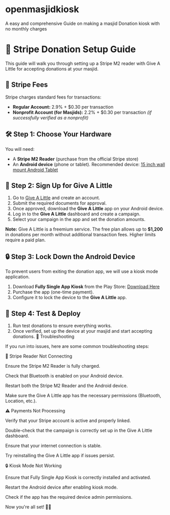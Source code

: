 # openmasjidkiosk
A easy and comprehensive Guide on making a masjid Donation kiosk with no monthly charges
# 📖 Stripe Donation Setup Guide

This guide will walk you through setting up a Stripe M2 reader with Give A Little for accepting donations at your masjid.

## 🏦 Stripe Fees
Stripe charges standard fees for transactions:
- **Regular Account:** 2.9% + $0.30 per transaction
- **Nonprofit Account (for Masjids):** 2.2% + $0.30 per transaction *(if successfully verified as a nonprofit)*

## 🛠️ Step 1: Choose Your Hardware
You will need:
- A **Stripe M2 Reader** (purchase from the official Stripe store)
- An **Android device** (phone or tablet). Recommended device: [15 inch wall mount Android Tablet](https://www.amazon.com/dp/B0CQS3VN1T?ref=fed_asin_title&th=1)

## 📲 Step 2: Sign Up for Give A Little
1. Go to [Give A Little](https://givealittle.co) and create an account.
2. Submit the required documents for approval.
3. Once approved, download the **Give A Little** app on your Android device.
4. Log in to the **Give A Little** dashboard and create a campaign.
5. Select your campaign in the app and set the donation amounts.

**Note:** Give A Little is a freemium service. The free plan allows up to **$1,200** in donations per month without additional transaction fees. Higher limits require a paid plan.

## 🔒 Step 3: Lock Down the Android Device
To prevent users from exiting the donation app, we will use a kiosk mode application.

1. Download **Fully Single App Kiosk** from the Play Store: [Download Here](https://play.google.com/store/apps/details?id=com.fullykiosk.singleapp&hl=en_US&pli=1)
2. Purchase the app (one-time payment).
3. Configure it to lock the device to the **Give A Little** app.

## 🎉 Step 4: Test & Deploy
1. Run test donations to ensure everything works.
2. Once verified, set up the device at your masjid and start accepting donations.
🔧 Troubleshooting

If you run into issues, here are some common troubleshooting steps:

🛑 Stripe Reader Not Connecting

Ensure the Stripe M2 Reader is fully charged.

Check that Bluetooth is enabled on your Android device.

Restart both the Stripe M2 Reader and the Android device.

Make sure the Give A Little app has the necessary permissions (Bluetooth, Location, etc.).

⚠️ Payments Not Processing

Verify that your Stripe account is active and properly linked.

Double-check that the campaign is correctly set up in the Give A Little dashboard.

Ensure that your internet connection is stable.

Try reinstalling the Give A Little app if issues persist.

🔒 Kiosk Mode Not Working

Ensure that Fully Single App Kiosk is correctly installed and activated.

Restart the Android device after enabling kiosk mode.

Check if the app has the required device admin permissions.

Now you're all set! 🕌✨

